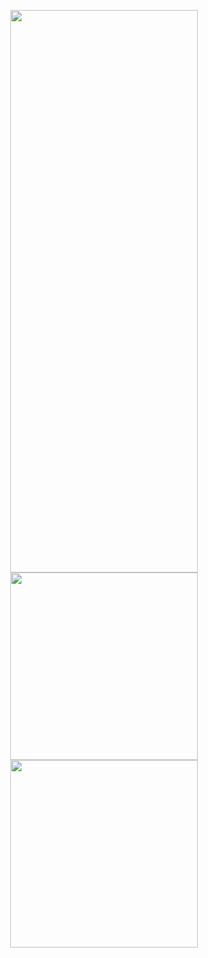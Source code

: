 <p align="center">
<img width="300" height="900"  src="https://github.com/user-attachments/assets/9340e951-0aab-467a-8671-686dbcf72fb7" />
<img width="300"  src="https://github.com/user-attachments/assets/44616e88-bcda-47fe-a392-60c30feb67f7" />
<img width="300"  src="https://github.com/user-attachments/assets/c0d8e66d-6483-42db-a9b8-bd00330ac1b3" />
</p>
